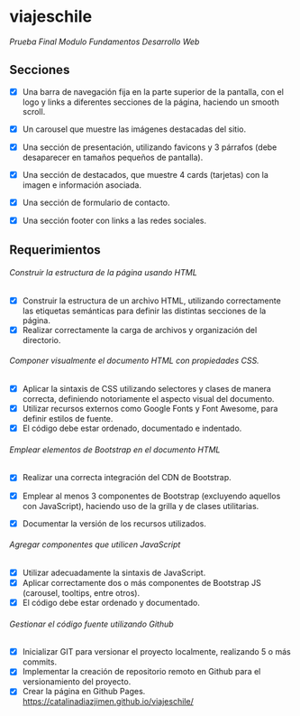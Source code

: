 # viajeschile
*Prueba Final Modulo Fundamentos Desarrollo Web*

## Secciones
- [x] Una barra de navegación fija en la parte superior de la pantalla, con el logo y links a diferentes secciones de la página, haciendo un smooth scroll.
- [x] Un carousel que muestre las imágenes destacadas del sitio.
- [x] Una sección de presentación, utilizando favicons y 3 párrafos (debe desaparecer en tamaños pequeños de pantalla).
- [x] Una sección de destacados, que muestre 4 cards (tarjetas) con la imagen e información asociada.
- [x] Una sección de formulario de contacto.
- [x] Una sección footer con links a las redes sociales.


## Requerimientos

###### Construir la estructura de la página usando HTML
- [x] Construir la estructura de un archivo HTML, utilizando correctamente las  etiquetas semánticas para definir las distintas secciones de la página.
- [x] Realizar correctamente la carga de archivos y organización del directorio.

###### Componer visualmente el documento HTML con propiedades CSS.
- [x] Aplicar la sintaxis de CSS utilizando selectores y clases de manera correcta, definiendo notoriamente el aspecto visual del documento.
- [x] Utilizar recursos externos como Google Fonts y Font Awesome, para definir estilos de fuente.
- [x] El código debe estar ordenado, documentado e indentado.

###### Emplear elementos de Bootstrap en el documento HTML
- [x] Realizar una correcta integración del CDN de Bootstrap.
- [x] Emplear al menos 3 componentes de Bootstrap (excluyendo aquellos con JavaScript), haciendo uso de la grilla y de clases utilitarias.
- [x] Documentar la versión de los recursos utilizados.


###### Agregar componentes que utilicen JavaScript
- [x] Utilizar adecuadamente la sintaxis de JavaScript.
- [x] Aplicar correctamente dos o más componentes de Bootstrap JS (carousel, tooltips, entre otros).
- [x] El código debe estar ordenado y documentado.

###### Gestionar el código fuente utilizando Github
- [x] Inicializar GIT para versionar el proyecto localmente, realizando 5 o más
commits.
- [x] Implementar la creación de repositorio remoto en Github para el
versionamiento del proyecto.
- [x] Crear la página en Github Pages. https://catalinadiazjimen.github.io/viajeschile/